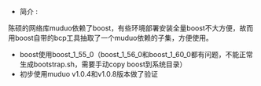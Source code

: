 * 简介
  : 


陈硕的网络库muduo依赖了boost，有些环境部署安装全量boost不大方便，故而用boost自带的bcp工具抽取了一个muduo依赖的子集，方便使用。

* boost使用boost_1_55_0（boost_1_56_0和boost_1_60_0都有问题，不能正常生成bootstrap.sh，需要手动copy boost到系统目录）
* 初步使用muduo v1.0.4和v1.0.8版本做了验证
